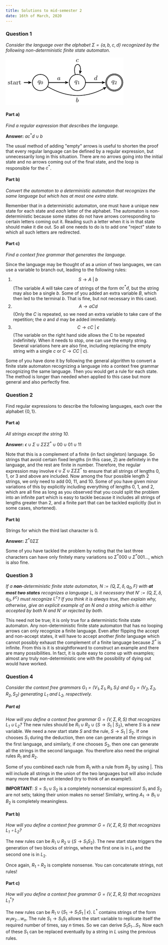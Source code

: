```yaml
---
title: Solutions to mid-semester 2
date: 16th of March, 2020
---
```


### Question 1
*Consider the language over the alphabet $\Sigma=\{a, b, c, d\}$ recognized by the following non-deterministic finite state automaton.*

![](/files/ndfa.png)

#### Part a) 
*Find a regular expression that describes the language.*  

**Answer:** $ac^*d \cup b$  

The usual method of adding "empty" arrows is useful to shorten the proof that every regular language can be defined by a regular expression, but unnecessarily long in this situation.  There are no arrows going into the initial state and no arrows coming out of the final state, and the loop is responsible for the $c^*$.

#### Part b) 
_Convert the automaton to a deterministic automaton that recognizes the same language but which has at most one extra state._  

Remember that in a deterministic automaton, one must have a unique new state for each state and *each* letter of the alphabet.  The automaton is non-deterministic because some states do not have arrows corresponding to certain letters coming out it. Reading such a letter when it is in that state should make it die out. So all one needs to do is to add one "reject" state to which all such letters are redirected.


#### Part c) 
*Find a context free grammar that generates the language.*

Since the language may be thought of as a union of two languages, we can use a variable to branch out, leading to the following rules:

1. $$S \to A \ |\  b$$ (The variable $A$ will take care of strings of the form $ac^*d$, but the string may also be a single $b$. Some of you added an extra variable $B$, which then led to the terminal $b$. That is fine, but not necessary in this case).
2. $$A \to aCd$$ (Only the $C$ is repeated, so we need an extra variable to take care of the repetition; the $a$ and $d$ may be added immediately.
3. $$C \to cC \ |\ \epsilon$$ (The variable on the right hand side allows the C to be repeated indefinitely. When it needs to stop, one can use the empty string. Several variations here are also fine, including replacing the empty string with a single $c$ or $C \to CC \ |\ c$).

Some of you have done it by following the general algorithm to convert a finite state automaton recognizing a language  into a context free grammar recognizing the same language. Then you would get a rule for each state. The method is longer than needed when applied to this case but more general and also perfectly fine.

### Question 2

Find regular expressions to describe the following languages, each over the alphabet $\{0, 1\}$.

#### Part a) 
*All strings except the string 10.*

**Answer:** $\epsilon\cup \Sigma\cup \Sigma\Sigma\Sigma^* \cup 00 \cup 01 \cup 11$

Note that this is a complement of a finite (in fact singleton) language.  So strings that avoid certain fixed lengths (in this case, 2) are definitely in the language, and the rest are finite in number. Therefore, the regular expression may involve $\epsilon \cup \Sigma\cup \Sigma\Sigma\Sigma^*$ to ensure that all strings of lengths 0, 1, or 3 and above are included. Now among the four possible length 2 strings, we only need to add $00$, $11$, and $10$. Some of you have given minor variations of this by explicitly including everything of lengths 0, 1, and 2, which are all fine as long as you observed that you could split the problem into an infinite part which is easy to tackle because it includes all strings of lengths greater than 2, and a finite part that can be tackled explicitly (but in some cases, shortened).

#### Part b) 
Strings for which the third last character is 0.

**Answer:** $\Sigma^*0\Sigma\Sigma$

Some of you have tackled the problem by noting that the last three characters can have only finitely many variations so $\Sigma^*000 \cup \Sigma^*001\ldots$, which is also fine.


### Question 3

*If a **non**-deterministic finite state automaton, $N:=(Q, \Sigma, \delta, q_0, F)$ with **at most two states** recognizes a language $L$, is it necessary that $N':=(Q, \Sigma, \delta, q_0, F^c)$ must recognize $L^c$? If you think it is *always* true, then explain why, otherwise, give an explicit example of an $N$ and a string which is either accepted by both $N$ and $N'$ or rejected by both.*

This need not be true; it is only true for a deterministic finite state automaton. Any non-deterministic finite state automaton that has no looping arrows can only recognize a finite language. Even after flipping the accept and non-accept states, it will have to accept another *finite* language which cannot possibly exhaust the complement of a finite language because $\Sigma^*$ is infinite. From this is it is straightforward to construct an example and there are many possibilities. In fact, it is quite easy to come up with examples; almost any truly non-deterministic one with the possibility of dying out would have worked.

### Question 4
*Consider the context free grammars $G_1=(V_1, \Sigma_1, R_1, S_1)$ and $G_2=(V_2, \Sigma_2, R_2, S_2)$ generating $L_1$ and $L_2$, respectively.*

##### Part a) 
*How will you  define a context free grammar $G = (V, \Sigma, R, S)$ that recognizes $L_1\cup L_2$?*
The new rules should be $R_1\cup R_2 \cup \{S \to S_1 \ |\ S_2\}$, where $S$ is a *new* variable.
We need a *new* start state $S$ and the rule, $S \to S_1 \ |\ S_2$. If one chooses $S_1$ during the deduction, then one can generate all the strings in the first language, and similarly, if one chooses $S_2$, then one can generate all the strings in the second language. You therefore also need the original rules $R_1$ and $R_2$.

Some of you combined each rule from $R_1$ with a rule from $R_2$ by using $|$. This will include all strings in the union of the two languages but will also include many more that are not intended (try to think of an example!).

**IMPORTANT**: $S = S_1 \cup S_2$ is a completely nonsensical expression! $S_1$ and $S_2$ are not sets; taking their union makes no sense! Similalry, wrting $A_1 \to B_1 \cup B_2$ is completely meaningless.

#### Part b) 
*How will you  define a context free grammar $G = (V, \Sigma, R, S)$ that recognizes $L_1 \circ L_2$?*

The new rules can be $R_1\cup R_2 \cup \{S \to S_1 S_2\}$.
The new start state triggers the generation of two blocks of strings, where the first one is in $L_1$ and the second one is in $L_2$. 

Once again, $R_1\circ R_2$ is complete nonsense. You can concatenate strings, not rules!

#### Part c) 
*How will you  define a context free grammar $G = (V, \Sigma, R, S)$ that recognizes $L_1^*$?*

The new rules can be $R_1 \cup \{S_1\to S_1S_1 \ |\ \epsilon\}$. $L^*$ contains strings of the form $w_1w_2\ldots w_n$. The rule $S_1 \to S_1S_1$ allows the start variable to replicate itself the required number of times, say $n$ times. So we can derive $S_1S_1 \ldots S_1$. Now each of these $S_1$ can be replaced eventually by a string in $L$ using the previous rules.

